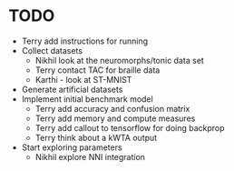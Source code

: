TODO
=====
- Terry add instructions for running
- Collect datasets
   - Nikhil look at the neuromorphs/tonic data set
   - Terry contact TAC for braille data
   - Karthi - look at ST-MNIST
- Generate artificial datasets
- Implement initial benchmark model
   - Terry add accuracy and confusion matrix
   - Terry add memory and compute measures
   - Terry add callout to tensorflow for doing backprop
   - Terry think about a kWTA output
- Start exploring parameters
   - Nikhil explore NNI integration
